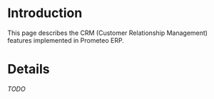 # Introduction #

This page describes the CRM (Customer Relationship Management) features implemented in Prometeo ERP.


# Details #

_TODO_